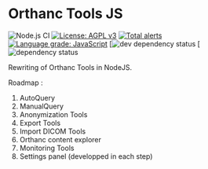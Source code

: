 # Orthanc Tools JS

![Node.js CI](https://github.com/salimkanoun/Orthanc-Tools-JS/workflows/Node.js%20CI/badge.svg)
[![License: AGPL v3](https://img.shields.io/badge/License-AGPL%20v3-blue.svg)](https://www.gnu.org/licenses/agpl-3.0)
[![Total alerts](https://img.shields.io/lgtm/alerts/g/salimkanoun/Orthanc-Tools-JS.svg?logo=lgtm&logoWidth=18)](https://lgtm.com/projects/g/salimkanoun/Orthanc-Tools-JS/alerts/)
[![Language grade: JavaScript](https://img.shields.io/lgtm/grade/javascript/g/salimkanoun/Orthanc-Tools-JS.svg?logo=lgtm&logoWidth=18)](https://lgtm.com/projects/g/salimkanoun/Orthanc-Tools-JS/context:javascript)
[![dev dependency status](https://david-dm.org/salimkanoun/Orthanc-Tools-JS.svg)
[![dependency status](https://david-dm.org/salimkanoun/Orthanc-Tools-JS.svg#info=devDependencies)


Rewriting of Orthanc Tools in NodeJS.

Roadmap : 

1) AutoQuery
2) ManualQuery
3) Anonymization Tools
4) Export Tools
5) Import DICOM Tools
6) Orthanc content explorer
7) Monitoring Tools
8) Settings panel (developped in each step)

